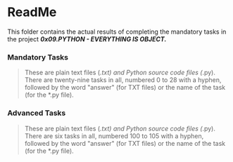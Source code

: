 # ReadMe

This folder contains the actual results of completing the mandatory tasks in the project ___0x09.PYTHON - EVERYTHING IS OBJECT.___

### Mandatory Tasks
> These are plain text files (*.txt) and Python source code files (*.py). There are twenty-nine tasks in all, numbered 0 to 28 with a hyphen, followed by the word "answer" (for TXT files) or the name of the task (for the *.py file).

### Advanced Tasks
> These are plain text files (*.txt) and Python source code files (*.py). There are six tasks in all, numbered 100 to 105 with a hyphen, followed by the word "answer" (for TXT files) or the name of the task (for the *.py file).
